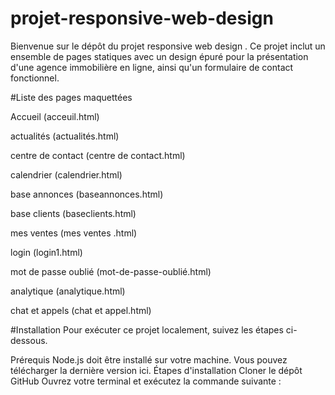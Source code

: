 # projet-responsive-web-design
Bienvenue sur le dépôt du projet responsive web design . Ce projet inclut un ensemble de pages statiques avec un design épuré pour la présentation d'une agence immobilière en ligne, ainsi qu'un formulaire de contact fonctionnel.

#Liste des pages maquettées

Accueil (acceuil.html)


actualités (actualités.html)


centre de contact (centre de contact.html)


calendrier (calendrier.html)


base annonces  (baseannonces.html)


base clients  (baseclients.html)


mes ventes  (mes ventes .html)


login  (login1.html)


mot de passe oublié  (mot-de-passe-oublié.html)


analytique        (analytique.html)

chat et appels    (chat et appel.html)

#Installation
Pour exécuter ce projet localement, suivez les étapes ci-dessous.

Prérequis
Node.js doit être installé sur votre machine. Vous pouvez télécharger la dernière version ici.
Étapes d'installation
Cloner le dépôt GitHub
Ouvrez votre terminal et exécutez la commande suivante :
